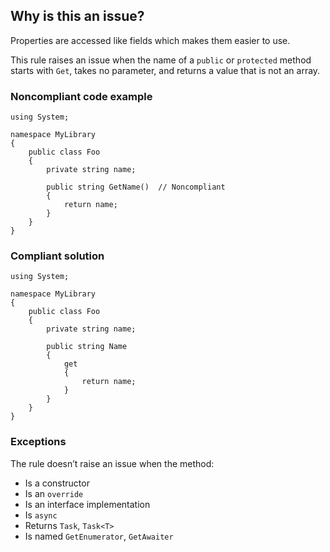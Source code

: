 ## Why is this an issue?

Properties are accessed like fields which makes them easier to use.

This rule raises an issue when the name of a `public` or `protected` method starts with `Get`, takes no parameter,
and returns a value that is not an array.

### Noncompliant code example

    using System;
    
    namespace MyLibrary
    {
        public class Foo
        {
            private string name;
    
            public string GetName()  // Noncompliant
            {
                return name;
            }
        }
    }

### Compliant solution

    using System;
    
    namespace MyLibrary
    {
        public class Foo
        {
            private string name;
    
            public string Name
            {
                get
                {
                    return name;
                }
            }
        }
    }

### Exceptions

The rule doesn’t raise an issue when the method:

- Is a constructor
- Is an `override`
- Is an interface implementation
- Is `async`
- Returns `Task`, `Task<T>`
- Is named `GetEnumerator`, `GetAwaiter`